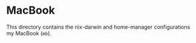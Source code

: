 # MacBook

This directory contains the nix-darwin and home-manager configurations my MacBook (`mb`).